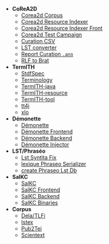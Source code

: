 - **CoReA2D**
    - [Corea2d Corpus](CoReA2D/corea2dCorpus.md)
    - [Corea2d Resource Indexer](CoReA2D/corea2dResourceIndexer.md)
    - [Corea2d Resource Indexer Front](CoReA2D/corea2dResourceIndexerFront.md)
    - [Corea2d Test Campaign](CoReA2D/corea2dTestCampaign.md)
    - [Curation CSV](CoReA2D/curationCsv.md)
    - [LST converter](CoReA2D/lstConverter.md)
    - [Report Curation `.ann`](CoReA2D/reportCurationAnn.md)
    - [RLF to Brat](CoReA2D/rlfToBrat.md)
- **TermITH**
    - [StdfSpec](TermITH/stdfSpec.md)
    - [Terminology](TermITH/terminology.md)
    - [TermITH-java](TermITH/termithJava.md)
    - [TermITH-resource](TermITH/termithResources.md)
    - [TermITH-tool](TermITH/termithTool.md)
    - [tt4j](TermITH/tt4j.md)
    - [xlo](TermITH/xlo.md)
- **Démonette**
    - [Démonette](Démonette/demonette.md)
    - [Démonette Frontend](Démonette/demonette-frontend.md)
    - [Démonette Backend](Démonette/demonette-backend.md)
    - [Démonette Injector](Démonette/demonette-injector.md)
- **LST/Phraséo**
    - [Lst Syntita Fix](LstPhraseo/lstSyntitaFix.md)
    - [lexique Phraseo Serializer](LstPhraseo/lexiquePhraseoSerializer.md)
    - [create Phraseo Lst Db](LstPhraseo/createPhraseoLstDb.md)
- **SalKC**
    - [SalKC](SalKC/salkc.md)
    - [SalKC Frontend](SalKC/salkc-frontend.md)
    - [SalKC Backend](SalKC/salkc-backend.md)
    - [SalKC Binaries](SalKC/salkc-binaries.md)
- **Corpus**
    - [Dela/TLFi](Corpus/delaTlfi.md)
    - [Istex](Corpus/istexCorpus.md)
    - [Pub2Tei](Corpus/Pub2TEI.md)
    - [Scientext](Corpus/scientextCorpus.md)
